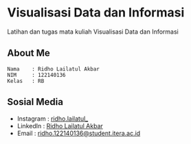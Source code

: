 # Visualisasi Data dan Informasi
Latihan dan tugas mata kuliah Visualisasi Data dan Informasi

## About Me
```
Nama    : Ridho Lailatul Akbar
NIM     : 122140136
Kelas   : RB
```

## Sosial Media
- Instagram : [ridho.lailatul_](https://instagram.com/ridho.lailatul_)
- LinkedIn : [Ridho Lailatul Akbar](https://id.linkedin.com/in/ridho-lailatul-akbar-2569061a9)
- Email : [ridho.122140136@student.itera.ac.id](mailto:ridho.122140136@student.itera.ac.id)
